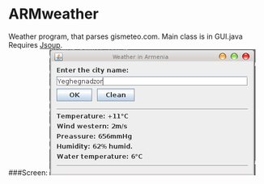 ARMweather
==========

Weather program, that parses gismeteo.com.
Main class is in GUI.java<br>
Requires [Jsoup](http://jsoup.org/ "Jsoup").<br>
###Screen:
![Screenshot](https://github.com/K-DOT/ARMweather/blob/master/screenshot.png)

